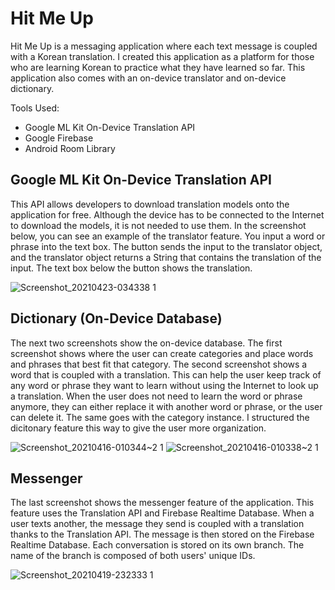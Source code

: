 # Hit Me Up
Hit Me Up is a messaging application where each text message is coupled with a Korean translation. I created this application as a platform for those who are learning Korean to practice what they have learned so far. This application also comes with an on-device translator and on-device dictionary.

Tools Used:
* Google ML Kit On-Device Translation API
* Google Firebase
* Android Room Library

## Google ML Kit On-Device Translation API
This API allows developers to download translation models onto the application for free. Although the device has to be connected to the Internet to download the models, it is not needed to use them. In the screenshot below, you can see an example of the translator feature. You input a word or phrase into the text box. The button sends the input to the translator object, and the translator object returns a String that contains the translation of the input. The text box below the button shows the translation.

![Screenshot_20210423-034338 1](https://user-images.githubusercontent.com/54324155/115939270-3f8f3700-a463-11eb-9388-c68359c6bbdb.png)


## Dictionary (On-Device Database)
The next two screenshots show the on-device database. The first screenshot shows where the user can create categories and place words and phrases that best fit that category. The second screenshot shows a word that is coupled with a translation. This can help the user keep track of any word or phrase they want to learn without using the Internet to look up a translation. When the user does not need to learn the word or phrase anymore, they can either replace it with another word or phrase, or the user can delete it. The same goes with the category instance. I structured the dicitonary feature this way to give the user more organization.

![Screenshot_20210416-010344~2 1](https://user-images.githubusercontent.com/54324155/115939307-56ce2480-a463-11eb-8a8e-42fca7bdf704.png)
![Screenshot_20210416-010338~2 1](https://user-images.githubusercontent.com/54324155/115939367-8d0ba400-a463-11eb-82bf-525cf04ca3ff.png)


## Messenger
The last screenshot shows the messenger feature of the application. This feature uses the Translation API and Firebase Realtime Database. When a user texts another, the message they send is coupled with a translation thanks to the Translation API. The message is then stored on the Firebase Realtime Database. Each conversation is stored on its own branch. The name of the branch is composed of both users' unique IDs.

![Screenshot_20210419-232333 1](https://user-images.githubusercontent.com/54324155/115939379-9ac12980-a463-11eb-9142-e493f7cc7ff9.png)
